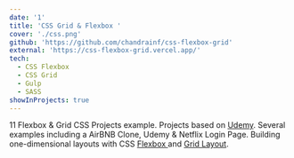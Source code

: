 ```yaml
---
date: '1'
title: 'CSS Grid & Flexbox '
cover: './css.png'
github: 'https://github.com/chandrainf/css-flexbox-grid'
external: 'https://css-flexbox-grid.vercel.app/'
tech:
  - CSS Flexbox
  - CSS Grid
  - Gulp
  - SASS
showInProjects: true
---
```


11 Flexbox & Grid CSS Projects example. Projects based on [Udemy](https://www.udemy.com/course/css-grid-flexbox-the-ultimate-course-build-10-projects/). Several examples including a AirBNB Clone, Udemy & Netflix Login Page. Building one-dimensional layouts with CSS [Flexbox ](https://www.w3schools.com/css) and [Grid Layout](https://www.w3schools.com/css/css_grid.asp).
